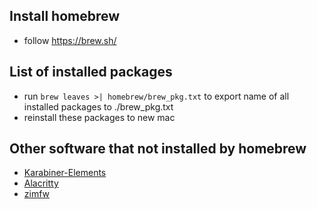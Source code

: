 ## Install homebrew
* follow https://brew.sh/

## List of installed packages
* run `brew leaves >| homebrew/brew_pkg.txt` to export name of all installed packages to ./brew_pkg.txt
* reinstall these packages to new mac

## Other software that not installed by homebrew
- [Karabiner-Elements](https://karabiner-elements.pqrs.org/)
- [Alacritty](https://alacritty.org/)
- [zimfw](https://github.com/zimfw/zimfw)
